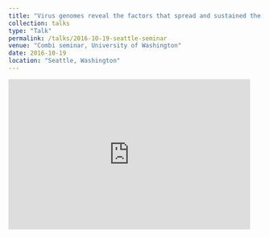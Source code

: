 ```yaml
---
title: "Virus genomes reveal the factors that spread and sustained the West African Ebola epidemic"
collection: talks
type: "Talk"
permalink: /talks/2016-10-19-seattle-seminar
venue: "Combi seminar, University of Washington"
date: 2016-10-19
location: "Seattle, Washington"
---
```


<iframe src="https://docs.google.com/presentation/d/e/2PACX-1vTGXSJHNOyfmW9o1JvXN-X4Z_Nd4zZXCE8RXqhCK6UT3_eJGSfZI4CJZmBpeiMLOzkk00dV4pduQnhb/embed?start=false&loop=false&delayms=60000" frameborder="0" width="480" height="299" allowfullscreen="true" mozallowfullscreen="true" webkitallowfullscreen="true"></iframe>
